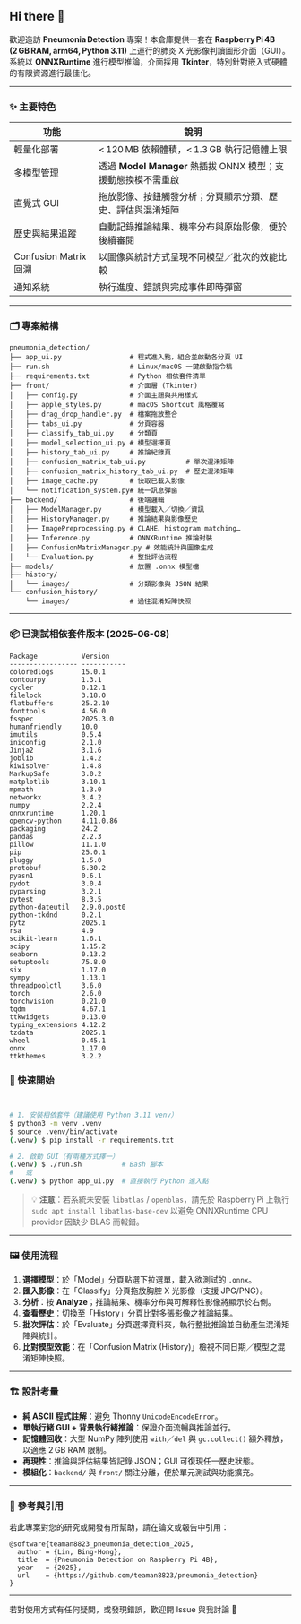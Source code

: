## Hi there 👋

歡迎造訪 **Pneumonia Detection** 專案！本倉庫提供一套在 **Raspberry Pi 4B (2 GB RAM, arm64, Python 3.11)** 上運行的肺炎 X 光影像判讀圖形介面（GUI）。系統以 **ONNXRuntime** 進行模型推論，介面採用 **Tkinter**，特別針對嵌入式硬體的有限資源進行最佳化。

---

### ✨ 主要特色

| 功能                  | 說明                                          |
| ------------------- | ------------------------------------------- |
| 輕量化部署               | < 120 MB 依賴體積，< 1.3 GB 執行記憶體上限              |
| 多模型管理               | 透過 **Model Manager** 熱插拔 ONNX 模型；支援動態換模不需重啟 |
| 直覺式 GUI             | 拖放影像、按鈕觸發分析；分頁顯示分類、歷史、評估與混淆矩陣               |
| 歷史與結果追蹤             | 自動記錄推論結果、機率分布與原始影像，便於後續審閱                   |
| Confusion Matrix 回溯 | 以圖像與統計方式呈現不同模型／批次的效能比較                      |
| 通知系統                | 執行進度、錯誤與完成事件即時彈窗                            |

---

### 🗂️ 專案結構

```text
pneumonia_detection/
├── app_ui.py                 # 程式進入點，組合並啟動各分頁 UI
├── run.sh                    # Linux/macOS 一鍵啟動指令稿
├── requirements.txt          # Python 相依套件清單
├── front/                    # 介面層 (Tkinter)
│   ├── config.py             # 介面主題與共用樣式
│   ├── apple_styles.py       # macOS Shortcut 風格覆寫
│   ├── drag_drop_handler.py  # 檔案拖放整合
│   ├── tabs_ui.py            # 分頁容器
│   ├── classify_tab_ui.py    # 分類頁
│   ├── model_selection_ui.py # 模型選擇頁
│   ├── history_tab_ui.py     # 推論紀錄頁
│   ├── confusion_matrix_tab_ui.py          # 單次混淆矩陣
│   ├── confusion_matrix_history_tab_ui.py  # 歷史混淆矩陣
│   ├── image_cache.py        # 快取已載入影像
│   └── notification_system.py# 統一訊息彈窗
├── backend/                  # 後端邏輯
│   ├── ModelManager.py       # 模型載入／切換／資訊
│   ├── HistoryManager.py     # 推論結果與影像歷史
│   ├── ImagePreprocessing.py # CLAHE、histogram matching…
│   ├── Inference.py          # ONNXRuntime 推論封裝
│   ├── ConfusionMatrixManager.py # 效能統計與圖像生成
│   └── Evaluation.py         # 整批評估流程
├── models/                   # 放置 .onnx 模型檔
├── history/
│   └── images/               # 分類影像與 JSON 結果
└── confusion_history/
    └── images/               # 過往混淆矩陣快照
```

---
### 📦 已測試相依套件版本 (2025-06-08)

```text
Package           Version
----------------- -----------
coloredlogs       15.0.1
contourpy         1.3.1
cycler            0.12.1
filelock          3.18.0
flatbuffers       25.2.10
fonttools         4.56.0
fsspec            2025.3.0
humanfriendly     10.0
imutils           0.5.4
iniconfig         2.1.0
Jinja2            3.1.6
joblib            1.4.2
kiwisolver        1.4.8
MarkupSafe        3.0.2
matplotlib        3.10.1
mpmath            1.3.0
networkx          3.4.2
numpy             2.2.4
onnxruntime       1.20.1
opencv-python     4.11.0.86
packaging         24.2
pandas            2.2.3
pillow            11.1.0
pip               25.0.1
pluggy            1.5.0
protobuf          6.30.2
pyasn1            0.6.1
pydot             3.0.4
pyparsing         3.2.1
pytest            8.3.5
python-dateutil   2.9.0.post0
python-tkdnd      0.2.1
pytz              2025.1
rsa               4.9
scikit-learn      1.6.1
scipy             1.15.2
seaborn           0.13.2
setuptools        75.8.0
six               1.17.0
sympy             1.13.1
threadpoolctl     3.6.0
torch             2.6.0
torchvision       0.21.0
tqdm              4.67.1
ttkwidgets        0.13.0
typing_extensions 4.12.2
tzdata            2025.1
wheel             0.45.1
onnx              1.17.0
ttkthemes         3.2.2
```



### 🚀 快速開始

```bash


# 1. 安裝相依套件（建議使用 Python 3.11 venv）
$ python3 -m venv .venv
$ source .venv/bin/activate
(.venv) $ pip install -r requirements.txt

# 2. 啟動 GUI（有兩種方式擇一）
(.venv) $ ./run.sh          # Bash 腳本
#   或
(.venv) $ python app_ui.py  # 直接執行 Python 進入點
```

> 💡 **注意**：若系統未安裝 `libatlas` / `openblas`，請先於 Raspberry Pi 上執行 `sudo apt install libatlas-base-dev` 以避免 ONNXRuntime CPU provider 因缺少 BLAS 而報錯。

---

### 🖼️ 使用流程

1. **選擇模型**：於「Model」分頁點選下拉選單，載入欲測試的 `.onnx`。
2. **匯入影像**：在「Classify」分頁拖放胸腔 X 光影像（支援 JPG/PNG）。
3. **分析**：按 **Analyze**；推論結果、機率分布與可解釋性影像將顯示於右側。
4. **查看歷史**：切換至「History」分頁比對多張影像之推論結果。
5. **批次評估**：於「Evaluate」分頁選擇資料夾，執行整批推論並自動產生混淆矩陣與統計。
6. **比對模型效能**：在「Confusion Matrix (History)」檢視不同日期／模型之混淆矩陣快照。

---

### 🏗️ 設計考量

* **純 ASCII 程式註解**：避免 Thonny `UnicodeEncodeError`。
* **單執行緒 GUI + 背景執行緒推論**：保證介面流暢與推論並行。
* **記憶體回收**：大型 NumPy 陣列使用 `with`／`del` 與 `gc.collect()` 額外釋放，以適應 2 GB RAM 限制。
* **再現性**：推論與評估結果皆記錄 JSON；GUI 可復現任一歷史狀態。
* **模組化**：`backend/` 與 `front/` 關注分離，便於單元測試與功能擴充。

---

### 📝 參考與引用

若此專案對您的研究或開發有所幫助，請在論文或報告中引用：

```text
@software{teaman8823_pneumonia_detection_2025,
  author = {Lin, Bing-Hong},
  title  = {Pneumonia Detection on Raspberry Pi 4B},
  year   = {2025},
  url    = {https://github.com/teaman8823/pneumonia_detection}
}
```

---


若對使用方式有任何疑問，或發現錯誤，歡迎開 Issue 與我討論 🙌

